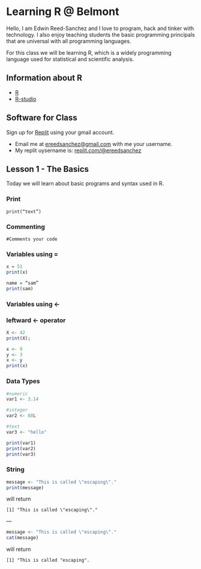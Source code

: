 # Learning R @ Belmont

Hello, I am Edwin Reed-Sanchez and I love to program, hack and tinker with technology. I also enjoy teaching students the basic programming principals that are universal with all programming languages.  

For this class we will be learning R, which is a widely programming language used for statistical and scientific analysis.  

## Information about R
- [R](https://www.r-project.org/)
- [R-studio](https://posit.co/downloads/)

## Software for Class
Sign up for [Replit](https://replit.com/) using your gmail account. 
- Email me  at ereedsanchez@gmail.com with me your username. 
- My replit uysername is: [replit.com/@ereedsanchez](https://replit.com/@ereedsanchez)


## Lesson 1 - The Basics
Today we will learn about basic programs and syntax used in R. 

### Print
`print(“text”)`

### Commenting
`#Comments your code`

### Variables using =
```R
x = 51
print(x)
```
```R
name = “sam”
print(sam)
```


### Variables using <-
### leftward <- operator

```R
X <- 42
print(X);
```
```R
x <- 9
y <- 3 
x <- y 
print(x)
```

### Data Types
```R
#numeric
var1 <- 3.14

#integer
var2 <- 88L

#text
var3 <- "hello"

print(var1)
print(var2)
print(var3)
```


### String
```R
message <- "This is called \"escaping\"."
print(message) 
```
will return
```
[1] "This is called \"escaping\"."
```
—
```R
message <- "This is called \"escaping\"."
cat(message)
```
will return
```
[1] "This is called "escaping".
```






